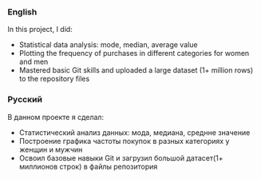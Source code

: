 ### English

In this project, I did:
- Statistical data analysis: mode, median, average value
- Plotting the frequency of purchases in different categories for women and men
- Mastered basic Git skills and uploaded a large dataset (1+ million rows) to the repository files

### Русский

В данном проекте я сделал:
- Статистический анализ данных: мода, медиана, среднне значение
- Построение графика частоты покупок в разных категориях у женщин и мужчин
- Освоил базовые навыки Git и загрузил большой датасет(1+ миллионов строк) в файлы репозитория

